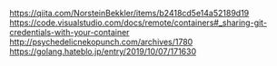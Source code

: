 https://qiita.com/NorsteinBekkler/items/b2418cd5e14a52189d19
https://code.visualstudio.com/docs/remote/containers#_sharing-git-credentials-with-your-container
http://psychedelicnekopunch.com/archives/1780
https://golang.hateblo.jp/entry/2019/10/07/171630
